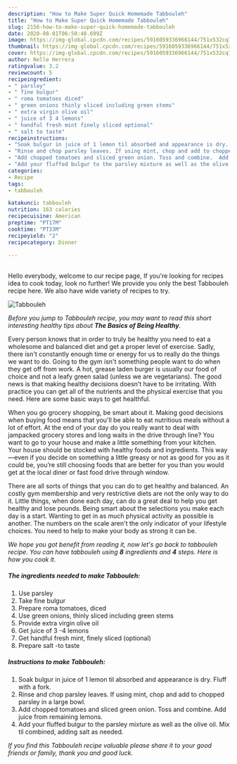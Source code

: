 ```yaml
---
description: "How to Make Super Quick Homemade Tabbouleh"
title: "How to Make Super Quick Homemade Tabbouleh"
slug: 2156-how-to-make-super-quick-homemade-tabbouleh
date: 2020-08-01T06:50:48.699Z
image: https://img-global.cpcdn.com/recipes/5916059336966144/751x532cq70/tabbouleh-recipe-main-photo.jpg
thumbnail: https://img-global.cpcdn.com/recipes/5916059336966144/751x532cq70/tabbouleh-recipe-main-photo.jpg
cover: https://img-global.cpcdn.com/recipes/5916059336966144/751x532cq70/tabbouleh-recipe-main-photo.jpg
author: Nelle Herrera
ratingvalue: 3.2
reviewcount: 5
recipeingredient:
- " parsley"
- " fine bulgur"
- " roma tomatoes diced"
- " green onions thinly sliced including green stems"
- " extra virgin olive oil"
- " juice of 3 4 lemons"
- " handful fresh mint finely sliced optional"
- " salt to taste"
recipeinstructions:
- "Soak bulgur in juice of 1 lemon til absorbed and appearance is dry. Fluff with a fork."
- "Rinse and chop parsley leaves. If using mint, chop and add to chopped parsley in a large bowl."
- "Add chopped tomatoes and sliced green onion. Toss and combine.  Add juice from remaining lemons."
- "Add your fluffed bulgur to the parsley mixture as well as the olive oil. Mix til combined,  adding salt as needed."
categories:
- Recipe
tags:
- tabbouleh

katakunci: tabbouleh 
nutrition: 163 calories
recipecuisine: American
preptime: "PT17M"
cooktime: "PT33M"
recipeyield: "2"
recipecategory: Dinner

---
```

<br>
Hello everybody, welcome to our recipe page, If you're looking for recipes idea to cook today, look no further! We provide you only the best Tabbouleh recipe here. We also have wide variety of recipes to try.
<br>


![Tabbouleh](https://img-global.cpcdn.com/recipes/5916059336966144/751x532cq70/tabbouleh-recipe-main-photo.jpg)

<i>Before you jump to Tabbouleh recipe, you may want to read this short interesting healthy tips about <strong>The Basics of Being Healthy</strong>.</i>

Every person knows that in order to truly be healthy you need to eat a wholesome and balanced diet and get a proper level of exercise. Sadly, there isn't constantly enough time or energy for us to really do the things we want to do. Going to the gym isn't something people want to do when they get off from work. A hot, grease laden burger is usually our food of choice and not a leafy green salad (unless we are vegetarians). The good news is that making healthy decisions doesn’t have to be irritating. With practice you can get all of the nutrients and the physical exercise that you need. Here are some basic ways to get healthful.

When you go grocery shopping, be smart about it. Making good decisions when buying food means that you'll be able to eat nutritious meals without a lot of effort. At the end of your day do you really want to deal with jampacked grocery stores and long waits in the drive through line? You want to go to your house and make a little something from your kitchen. Your house should be stocked with healthy foods and ingredients. This way—even if you decide on something a little greasy or not as good for you as it could be, you’re still choosing foods that are better for you than you would get at the local diner or fast food drive through window.

There are all sorts of things that you can do to get healthy and balanced. An costly gym membership and very restrictive diets are not the only way to do it. Little things, when done each day, can do a great deal to help you get healthy and lose pounds. Being smart about the selections you make each day is a start. Wanting to get in as much physical activity as possible is another. The numbers on the scale aren't the only indicator of your lifestyle choices. You need to help to make your body as strong it can be. 


<i>We hope you got benefit from reading it, now let's go back to tabbouleh recipe. You can have tabbouleh using <strong>8</strong> ingredients and <strong>4</strong> steps. Here is how you cook it.
</i>

##### The ingredients needed to make Tabbouleh:

1. Use  parsley
1. Take  fine bulgur
1. Prepare  roma tomatoes, diced
1. Use  green onions, thinly sliced including green stems
1. Provide  extra virgin olive oil
1. Get  juice of 3 -4 lemons
1. Get  handful fresh mint, finely sliced (optional)
1. Prepare  salt -to taste


##### Instructions to make Tabbouleh:

1. Soak bulgur in juice of 1 lemon til absorbed and appearance is dry. Fluff with a fork.
1. Rinse and chop parsley leaves. If using mint, chop and add to chopped parsley in a large bowl.
1. Add chopped tomatoes and sliced green onion. Toss and combine.  Add juice from remaining lemons.
1. Add your fluffed bulgur to the parsley mixture as well as the olive oil. Mix til combined,  adding salt as needed.


<i>If you find this Tabbouleh recipe valuable please share it to your good friends or family, thank you and good luck.</i>
